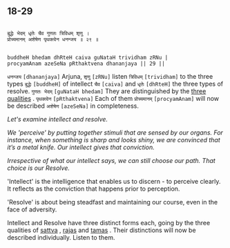 ## 18-29


```shloka-sa

बुद्धेः भेदम् धृतेः चैव गुणतः त्रिविधम् शृणु ।
प्रोच्यमानम् अशेषेण पृथक्त्वेन धनन्जय ॥ २९ ॥

```
```shloka-sa-hk

buddheH bhedam dhRteH caiva guNataH trividham zRNu |
procyamAnam azeSeNa pRthaktvena dhananjaya || 29 ||

```
`धनन्जय` `[dhananjaya]` Arjuna, `शृणु` `[zRNu]` listen `त्रिविधम्` `[trividham]` to the three types `बुद्धेः` `[buddheH]` of intellect `चैव` `[caiva]` and `धृतेः` `[dhRteH]` the three types of resolve. `गुणतः भेदम्` `[guNataH bhedam]` They are distinguished by the 
[three qualities](14-22.md#satva_rajas_tamas_effects)
. `पृथक्त्वेन` `[pRthaktvena]` Each of them `प्रोच्यमानम्` `[procyamAnam]` will now be described `अशेषेण` `[azeSeNa]` in completeness.

<a name='intellect_and_resolve'></a>
_Let's examine intellect and resolve._

_We 'perceive' by putting together stimuli that are sensed by our organs. For instance, when something is sharp and looks shiny, we are convinced that it’s a metal knife. Our intellect gives that conviction._

_Irrespective of what our intellect says, we can still choose our path. That choice is our Resolve._

'Intellect' is the intelligence that enables us to discern - to perceive clearly. It reflects as the conviction that happens prior to perception.

'Resolve' is about being steadfast and maintaining our course, even in the face of adversity.

Intellect and Resolve have three distinct forms each, going by the three qualities of 
[sattva](14-6.md#sattva)
, 
[rajas](14-7.md#rajas)
 and 
[tamas](14-8.md#tamas)
. Their distinctions will now be described individually. Listen to them.


